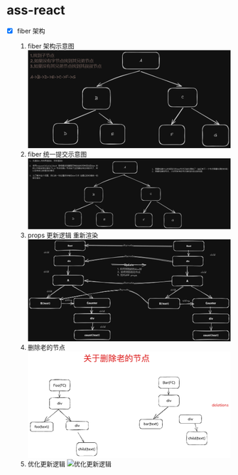 # ass-react
- [x] fiber 架构

	1. fiber 架构示意图
	 ![fiber 架构示意图](/assets/fiber查找节点逻辑.png "fiber 架构示意图")
	2. fiber 统一提交示意图
	![fiber 统一提交示意图](/assets/渲染节点统一处理逻辑.png "fiber 统一提交示意图")
	3. props 更新逻辑 重新渲染
	![props 更新逻辑](/assets/props更新逻辑.png "props 更新逻辑")
	4. 删除老的节点
	![删除老的节点](/assets/删除老的节点.png " 删除老节点")
	5. 优化更新逻辑
	![优化更新逻辑](/assets/优化更新逻辑.png,"优化更新逻辑")